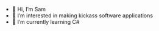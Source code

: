 - 👋 Hi, I’m Sam
- 👀 I’m interested in making kickass software applications
- 🌱 I’m currently learning C#
